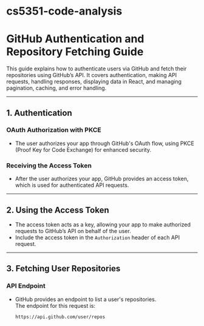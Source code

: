 # cs5351-code-analysis
# GitHub Authentication and Repository Fetching Guide

This guide explains how to authenticate users via GitHub and fetch their repositories using GitHub’s API. It covers authentication, making API requests, handling responses, displaying data in React, and managing pagination, caching, and error handling.

---

## 1. Authentication

### OAuth Authorization with PKCE
- The user authorizes your app through GitHub's OAuth flow, using PKCE (Proof Key for Code Exchange) for enhanced security.

### Receiving the Access Token
- After the user authorizes your app, GitHub provides an access token, which is used for authenticated API requests.

---

## 2. Using the Access Token

- The access token acts as a key, allowing your app to make authorized requests to GitHub’s API on behalf of the user.
- Include the access token in the `Authorization` header of each API request.

---

## 3. Fetching User Repositories

### API Endpoint
- GitHub provides an endpoint to list a user's repositories.  
  The endpoint for this request is:

  ```bash
  https://api.github.com/user/repos
